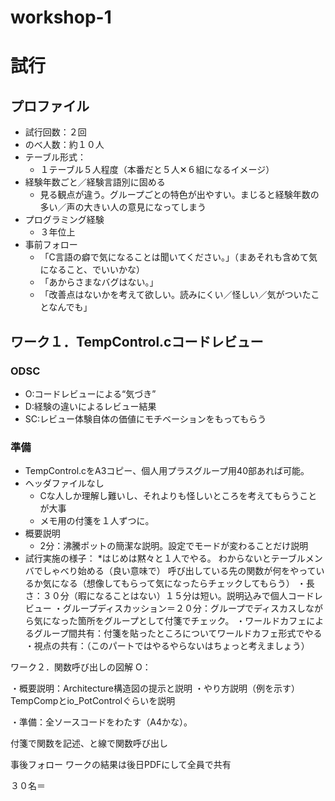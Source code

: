 workshop-1
==========
# 試行
## プロファイル
* 試行回数：２回
* のべ人数：約１０人
* テーブル形式：
  * １テーブル５人程度（本番だと５人✕６組になるイメージ）
* 経験年数ごと／経験言語別に固める
  * 見る観点が違う。グループごとの特色が出やすい。まじると経験年数の多い／声の大きい人の意見になってしまう
* プログラミング経験
  * ３年位上
* 事前フォロー
  * 「C言語の癖で気になることは聞いてください。」（まあそれも含めて気になること、でいいかな）
  * 「あからさまなバグはない。」
  * 「改善点はないかを考えて欲しい。読みにくい／怪しい／気がついたことなんでも」

## ワーク１．TempControl.cコードレビュー
### ODSC
* O:コードレビューによる“気づき”
* D:経験の違いによるレビュー結果
* SC:レビュー体験自体の価値にモチベーションをもってもらう
### 準備
* TempControl.cをA3コピー、個人用プラスグループ用40部あれば可能。
* ヘッダファイルなし
  * Cな人しか理解し難いし、それよりも怪しいところを考えてもらうことが大事
  * メモ用の付箋を１人ずつに。
* 概要説明
  * 2分：沸騰ポットの簡潔な説明。設定でモードが変わることだけ説明
* 試行実施の様子：
  *はじめは黙々と１人でやる。
わからないとテーブルメンバでしゃべり始める（良い意味で）
呼び出している先の関数が何をやっているか気になる（想像してもらって気になったらチェックしてもらう）
・長さ：３０分（暇になることはない）１５分は短い。説明込みで個人コードレビュー
・グループディスカッション＝２０分：グループでディスカスしながら気になった箇所をグループとして付箋でチェック。
・ワールドカフェによるグループ間共有：付箋を貼ったところについてワールドカフェ形式でやる
・視点の共有：（このパートではやるやらないはちょっと考えましょう）

ワーク２．関数呼び出しの図解
O：

・概要説明：Architecture構造図の提示と説明
・やり方説明（例を示す）
TempCompとio_PotControlぐらいを説明

・準備：全ソースコードをわたす（A4かな）。



付箋で関数を記述、と線で関数呼び出し

事後フォロー
ワークの結果は後日PDFにして全員で共有








３０名＝









